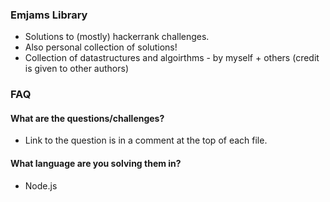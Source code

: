 ### Emjams Library

- Solutions to (mostly) hackerrank challenges. 
- Also personal collection of solutions!
- Collection of datastructures and algoirthms - by myself + others (credit is given to other authors)


### FAQ

#### What are the questions/challenges?

- Link to the question is in a comment at the top of each file. 

#### What language are you solving them in?

- Node.js
